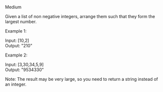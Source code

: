 Medium

Given a list of non negative integers, arrange them such that they form the largest number.

Example 1:

Input: [10,2]  
Output: "210"

Example 2:

Input: [3,30,34,5,9]  
Output: "9534330"

Note: The result may be very large, so you need to return a string instead of an integer.
